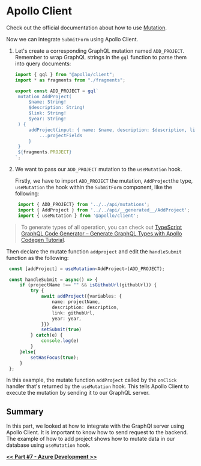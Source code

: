 # Apollo Client

> 


Check out the official documentation about how to use [Mutation](https://www.apollographql.com/docs/react/data/mutations/).

Now we can integrate `SubmitForm` using Apollo Client.

1. Let's create a corresponding GraphQL mutation named `ADD_PROJECT`. Remember to wrap GraphQL strings in the `gql` function to parse them into query documents:

   ```typescript
   import { gql } from "@apollo/client";
   import * as fragments from "./fragments";

   export const ADD_PROJECT = gql`
    mutation AddProject(
        $name: String!
        $description: String!
        $link: String!
        $year: String!
    ) {
        addProject(input: { name: $name, description: $description, link: $link, year: $year }) {
            ...projectFields
        }
    }
    ${fragments.PROJECT}
   `;
   ```

2. We want to pass our `ADD_PROJECT` mutation to the `useMutation` hook.

   Firstly, we have to import `ADD_PROJECT` the mutation, `AddProject`the type, `useMutation` the hook within the `SubmitForm` component, like the following:

   ```typescript
    import { ADD_PROJECT} from '../../api/mutations';
    import { AddProject } from '../../api/__generated__/AddProject';
    import { useMutation } from '@apollo/client';
   ```

 > To generate types of all operation, you can check out [TypeScript GraphQL Code Generator – Generate GraphQL Types with Apollo Codegen Tutorial](https://www.apollographql.com/blog/tooling/apollo-codegen/typescript-graphql-code-generator-generate-graphql-types/).

   Then declare the mutate function `addproject` and edit the `handleSubmit` function as the following:

   ```typescript
    const [addProject] = useMutation<AddProject>(ADD_PROJECT);

    const handleSubmit = async() => {
        if (projectName !== "" && isGithubUrl(githubUrl)) {
            try {
                await addProject({variables: {
                    name: projectName,
                    description: description,
                    link: githubUrl,
                    year: year,
                }})
                setSubmit(true)
            } catch(e) {
                console.log(e)
            }
        }else{
            setHasFocus(true);
        }
    };
   ```

In this example, the mutate function `addProject` called by the `onClick` handler that's returned by the `useMutation` hook. This 
tells Apollo Client to execute the mutation by sending it to our GraphQL server.

## Summary

In this part, we looked at how to integrate with the GraphQl server using Apollo Client. It is important to know how to send request to the backend. The example of how to add project shows how to mutate data in our database using `useMutation` hook.

[**<< Part #7 - Azure Development >>**](7-azure-development.md)
